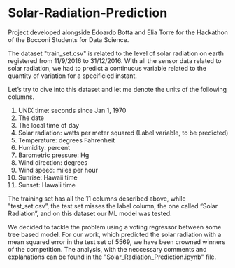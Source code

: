 # Solar-Radiation-Prediction

Project developed alongside Edoardo Botta and Elia Torre for the Hackathon of the Bocconi Students for Data Science.

The dataset "train_set.csv" is related to the level of solar radiation on earth registered from 11/9/2016 to 31/12/2016. With all the sensor data related to solar radiation, we had to predict a continuous variable related to the quantity of variation for a specificied instant. 

Let’s try to dive into this dataset and let me denote the units of the following columns.

  1. UNIX time: seconds since Jan 1, 1970
  2. The date
  3. The local time of day
  4. Solar radiation: watts per meter squared (Label variable, to be predicted)
  5. Temperature: degrees Fahrenheit
  6. Humidity: percent
  7. Barometric pressure: Hg
  8. Wind direction: degrees
  9. Wind speed: miles per hour
  10. Sunrise: Hawaii time
  11. Sunset: Hawaii time
  
 The training set has all the 11 columns described above, while "test_set.csv”, the test set misses the label column, the one called “Solar Radiation”, and on this dataset our ML model was tested.
 
 We decided to tackle the problem using a voting regressor between some tree based model. 
 For our work, which predicted the solar radiation with a mean squared error in the test set of 5569, we have been crowned winners of the competition. The analysis, with the neccessary comments and explanations can be found in the "Solar_Radiation_Prediction.ipynb" file.
